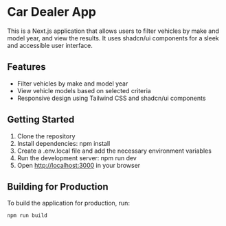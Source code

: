 # Car Dealer App

This is a Next.js application that allows users to filter vehicles by make and model year, and view the results. It uses shadcn/ui components for a sleek and accessible user interface.

## Features

- Filter vehicles by make and model year
- View vehicle models based on selected criteria
- Responsive design using Tailwind CSS and shadcn/ui components

## Getting Started

1. Clone the repository
2. Install dependencies: npm install
3. Create a .env.local file and add the necessary environment variables
4. Run the development server: npm run dev
5. Open [http://localhost:3000](http://localhost:3000) in your browser

## Building for Production

To build the application for production, run:

```bash
npm run build